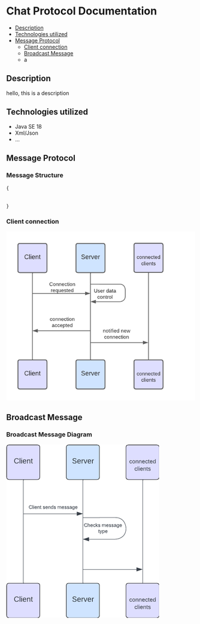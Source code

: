 # Chat Protocol Documentation
- [Description](https://github.com/DevMushy/chat-ragusa-duka/edit/main/README.md#description)
- [Technologies utilized](https://github.com/DevMushy/chat-ragusa-duka/edit/main/README.md#technologies-utilized)
- [Message Protocol](https://github.com/DevMushy/Chat-ragusa-duka/edit/master/README.md#message-protocol)
  + [Client connection](https://github.com/DevMushy/Chat-ragusa-duka/edit/master/README.md#client-connection)
  + [Broadcast Message](https://github.com/DevMushy/Chat-ragusa-duka/edit/master/README.md#broadcast-message)
  + a


## Description
hello, this is a description


## Technologies utilized

* Java SE 18
* Xml/Json
* ...

## Message Protocol

### Message Structure

```
{


}
```

### Client connection
![diagramma connessione](https://github.com/DevMushy/Chat-ragusa-duka/blob/master/images/ClientsConnectionDiagram.png)

## Broadcast Message

### Broadcast Message Diagram

![diagramma messaggio broadcast](https://github.com/DevMushy/Chat-ragusa-duka/blob/master/images/BroadcastMessageDiagram.png)





###
###
